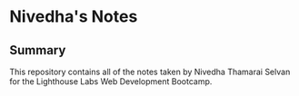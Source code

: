 # Nivedha's Notes

## Summary

This repository contains all of the notes taken by Nivedha Thamarai Selvan for the Lighthouse Labs Web Development Bootcamp.
